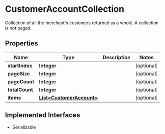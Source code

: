 

# CustomerAccountCollection

Collection of all the merchant's customers returned as a whole. A collection is not paged.

## Properties

| Name | Type | Description | Notes |
|------------ | ------------- | ------------- | -------------|
|**startIndex** | **Integer** |  |  [optional] |
|**pageSize** | **Integer** |  |  [optional] |
|**pageCount** | **Integer** |  |  [optional] |
|**totalCount** | **Integer** |  |  [optional] |
|**items** | [**List&lt;CustomerAccount&gt;**](CustomerAccount.md) |  |  [optional] |


## Implemented Interfaces

* Serializable


